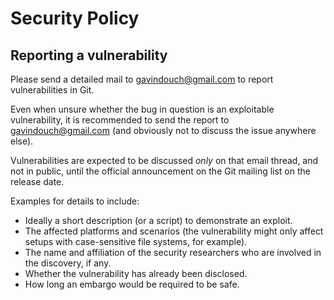 # Security Policy

## Reporting a vulnerability
Please send a detailed mail to
[gavindouch@gmail.com](mailto:gavindouch@gmail.com) to report
vulnerabilities in Git.

Even when unsure whether the bug in question is an exploitable
vulnerability, it is recommended to send the report to
[gavindouch@gmail.com](mailto:gavindouch@gmail.com)
(and obviously not to discuss the issue anywhere else).

Vulnerabilities are expected to be discussed _only_ on that
email thread, and not in public, until the official announcement on the
Git mailing list on the release date.

Examples for details to include:
- Ideally a short description (or a script) to demonstrate an
  exploit.
- The affected platforms and scenarios (the vulnerability might
  only affect setups with case-sensitive file systems, for
  example).
- The name and affiliation of the security researchers who are
  involved in the discovery, if any.
- Whether the vulnerability has already been disclosed.
- How long an embargo would be required to be safe.